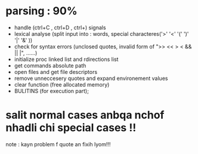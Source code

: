 # parsing : 90%
 - handle (ctrl+C , ctrl+D , ctrl+\) signals
 - lexical analyse (split input into : words, special characteres('>' '<' '(' ')' '|' '&' ))
 - check for syntax errors (unclosed quotes, invalid form of ">> << > < && || |", ......)
 - initialize proc linked list and rdirections list
 - get commands absolute path
 - open files and get file descriptors
 - remove unneccesery quotes and expand environement values
 - clear function (free allocated memory)
 - BULITINS (for execution part);

# salit normal cases anbqa nchof nhadli chi special cases !!
 note : kayn problem f quote an fixih lyom!!!
